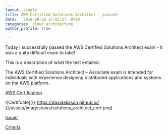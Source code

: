 ```yaml
---
layout: single
title: AWS Certified Solutions Architect - passed!
date:   2018-08-28 17:03:27 -0700
categories: cloud architecture
author_profile: true

---
```


Today I successfully passed the AWS Certified Solutions Architect exam - it was a quite difficult exam to take! 

This is a description of what the test entailed:

The AWS Certified Solutions Architect – Associate exam is intended for individuals with experience designing distributed applications and systems on the AWS platform.

[AWS Certification](https://aws.amazon.com/certification/)

![Certifcate]({{ https://davideliason.github.io/ }}/assets/images/aws/solutions_architect_cert.png)

[Issuer](https://aws.amazon.com/certification/ )

[Criteria](https://aws.amazon.com/certification/certified-solutions-architect-associate/)


